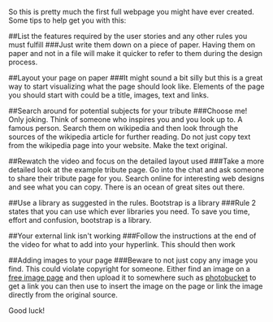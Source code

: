 So this is pretty much the first full webpage you might have ever created. Some tips to help get you with this:

##List the features required by the user stories and any other rules you must fulfill
###Just write them down on a piece of paper. Having them on paper and not in a file will make it quicker to refer to them during the design process.

##Layout your page on paper
###It might sound a bit silly but this is a great way to start visualizing what the page should look like. Elements of the page you should start with could be a title, images, text and links.

##Search around for potential subjects for your tribute
###Choose me! Only joking. Think of someone who inspires you and you look up to. A famous person. Search them on wikipedia and then look through the sources of the wikipedia article for further reading. Do not just copy text from the wikipedia page into your website. Make the text original.

##Rewatch the video and focus on the detailed layout used
###Take a more detailed look at the example tribute page. Go into the chat and ask someone to share their tribute page for you. Search online for interesting web designs and see what you can copy. There is an ocean of great sites out there.

##Use a library as suggested in the rules. Bootstrap is a library
###Rule 2 states that you can use which ever libraries you need. To save you time, effort and confusion, bootstrap is a library.

##Your external link isn't working
###Follow the instructions at the end of the video for what to add into your hyperlink. This should then work

##Adding images to your page
###Beware to not just copy any image you find. This could violate copyright for someone. Either find an image on a [free image page](http://www.freeimages.com) and then upload it to somewhere such as [photobucket](http://www.photobucket.com) to get a link you can then use to insert the image on the page or link the image directly from the original source.
  
Good luck!
